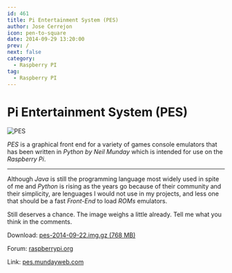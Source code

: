 ```yaml
---
id: 461
title: Pi Entertainment System (PES)
author: Jose Cerrejon
icon: pen-to-square
date: 2014-09-29 13:20:00
prev: /
next: false
category:
  - Raspberry PI
tag:
  - Raspberry PI
---
```


# Pi Entertainment System (PES)

![PES](/images/2014/09/pes.png)

*PES* is a graphical front end for a variety of games console emulators that has been written in *Python by Neil Munday* which is intended for use on the *Raspberry Pi*.

- - -
Although *Java* is still the programming language most widely used in spite of me and *Python* is rising as the years go because of their community and their simplicity, are lenguages I would not use in my projects, and less one that should be a fast *Front-End* to load *ROMs* emulators.

Still deserves a chance. The image weighs a little already. Tell me what you think in the comments.

Download: [pes-2014-09-22.img.gz (768 MB)](http://pes.mundayweb.com/downloads/pes-2014-09-22.img.gz)

Forum: [raspberrypi.org](http://www.raspberrypi.org/forums/viewtopic.php?f=78&t=87921)

Link: [pes.mundayweb.com](http://pes.mundayweb.com/html/index.html)